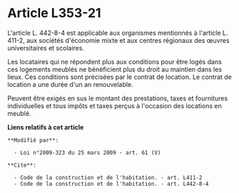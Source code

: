 # Article L353-21

L'article L. 442-8-4 est applicable aux organismes mentionnés à l'article L. 411-2, aux sociétés d'économie mixte et aux
centres régionaux des œuvres universitaires et scolaires. 

Les locataires qui ne répondent plus aux conditions pour être logés dans ces logements meublés ne bénéficient plus du droit
au maintien dans les lieux. Ces conditions sont précisées par le contrat de location. Le contrat de location a une durée d'un
an renouvelable. 

Peuvent être exigés en sus le montant des prestations, taxes et fournitures individuelles et tous impôts et taxes perçus à
l'occasion des locations en meublé.

**Liens relatifs à cet article**

	**Modifié par**:

	  - Loi n°2009-323 du 25 mars 2009 - art. 61 (V)

	**Cite**:

	  - Code de la construction et de l'habitation. - art. L411-2
	  - Code de la construction et de l'habitation. - art. L442-8-4
